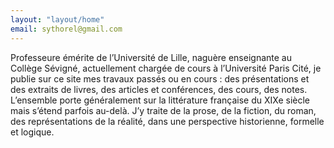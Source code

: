 ```yaml
---
layout: "layout/home"
email: sythorel@gmail.com
---
```


Professeure émérite de l’Université de Lille, naguère enseignante au Collège Sévigné, actuellement chargée de cours à l’Université Paris Cité, je publie sur ce site mes travaux passés ou en cours : des présentations et des extraits de livres, des articles et conférences, des cours, des notes. L’ensemble porte généralement sur la littérature française du XIXe siècle mais s’étend parfois au-delà. J’y traite de la prose, de la fiction, du roman, des représentations de la réalité, dans une perspective historienne, formelle et logique.
